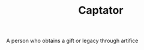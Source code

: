 ---
title: Captator
letter: C
permalink: "/definitions/bld-captator.html"
body: A person who obtains a gift or legacy through artifice
published_at: '2018-07-07'
source: Black's Law Dictionary 2nd Ed (1910)
layout: post
---